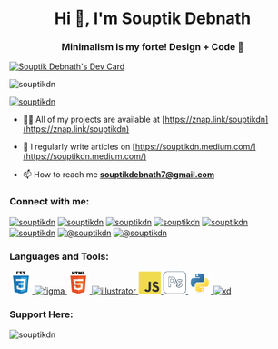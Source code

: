 <h1 align="center">Hi 👋, I'm Souptik Debnath</h1>
<h3 align="center">Minimalism is my forte! Design + Code 🔮</h3>

<a href="https://app.daily.dev/souptikdn"><img src="https://api.daily.dev/devcards/v2/neriiznrVnsS8nfoENt2f.png?r=y6q" width="356" alt="Souptik Debnath's Dev Card"/></a>

<p align="left"> <img src="https://komarev.com/ghpvc/?username=souptikdn&label=Profile%20views&color=0e75b6&style=flat" alt="souptikdn" /> </p>

<p align="left"> <a href="https://twitter.com/souptikdn" target="blank"><img src="https://img.shields.io/twitter/follow/souptikdn?logo=twitter&style=for-the-badge" alt="souptikdn" /></a> </p>

- 👨‍💻 All of my projects are available at [https://znap.link/souptikdn](https://znap.link/souptikdn)

- 📝 I regularly write articles on [https://souptikdn.medium.com/](https://souptikdn.medium.com/)

- 📫 How to reach me **souptikdebnath7@gmail.com**

<h3 align="left">Connect with me:</h3>
<p align="left">
<a href="https://dev.to/souptikdn" target="blank"><img align="center" src="https://raw.githubusercontent.com/rahuldkjain/github-profile-readme-generator/master/src/images/icons/Social/devto.svg" alt="souptikdn" height="30" width="40" /></a>
<a href="https://twitter.com/souptikdn" target="blank"><img align="center" src="https://raw.githubusercontent.com/rahuldkjain/github-profile-readme-generator/master/src/images/icons/Social/twitter.svg" alt="souptikdn" height="30" width="40" /></a>
<a href="https://linkedin.com/in/souptikdn" target="blank"><img align="center" src="https://raw.githubusercontent.com/rahuldkjain/github-profile-readme-generator/master/src/images/icons/Social/linked-in-alt.svg" alt="souptikdn" height="30" width="40" /></a>
<a href="https://instagram.com/souptikdn" target="blank"><img align="center" src="https://raw.githubusercontent.com/rahuldkjain/github-profile-readme-generator/master/src/images/icons/Social/instagram.svg" alt="souptikdn" height="30" width="40" /></a>
<a href="https://dribbble.com/souptikdn" target="blank"><img align="center" src="https://raw.githubusercontent.com/rahuldkjain/github-profile-readme-generator/master/src/images/icons/Social/dribbble.svg" alt="souptikdn" height="30" width="40" /></a>
<a href="https://www.behance.net/souptikdn" target="blank"><img align="center" src="https://raw.githubusercontent.com/rahuldkjain/github-profile-readme-generator/master/src/images/icons/Social/behance.svg" alt="souptikdn" height="30" width="40" /></a>
<a href="https://hashnode.com/@souptikdn" target="blank"><img align="center" src="https://raw.githubusercontent.com/rahuldkjain/github-profile-readme-generator/master/src/images/icons/Social/hashnode.svg" alt="@souptikdn" height="30" width="40" /></a>
<a href="https://medium.com/@souptikdn" target="blank"><img align="center" src="https://raw.githubusercontent.com/rahuldkjain/github-profile-readme-generator/master/src/images/icons/Social/medium.svg" alt="@souptikdn" height="30" width="40" /></a>
</p>

<h3 align="left">Languages and Tools:</h3>
<p align="left"> <a href="https://www.w3schools.com/css/" target="_blank" rel="noreferrer"> <img src="https://raw.githubusercontent.com/devicons/devicon/master/icons/css3/css3-original-wordmark.svg" alt="css3" width="40" height="40"/> </a> <a href="https://www.figma.com/" target="_blank" rel="noreferrer"> <img src="https://www.vectorlogo.zone/logos/figma/figma-icon.svg" alt="figma" width="40" height="40"/> </a> <a href="https://www.w3.org/html/" target="_blank" rel="noreferrer"> <img src="https://raw.githubusercontent.com/devicons/devicon/master/icons/html5/html5-original-wordmark.svg" alt="html5" width="40" height="40"/> </a> <a href="https://www.adobe.com/in/products/illustrator.html" target="_blank" rel="noreferrer"> <img src="https://www.vectorlogo.zone/logos/adobe_illustrator/adobe_illustrator-icon.svg" alt="illustrator" width="40" height="40"/> </a> <a href="https://developer.mozilla.org/en-US/docs/Web/JavaScript" target="_blank" rel="noreferrer"> <img src="https://raw.githubusercontent.com/devicons/devicon/master/icons/javascript/javascript-original.svg" alt="javascript" width="40" height="40"/> </a> <a href="https://www.photoshop.com/en" target="_blank" rel="noreferrer"> <img src="https://raw.githubusercontent.com/devicons/devicon/master/icons/photoshop/photoshop-line.svg" alt="photoshop" width="40" height="40"/> </a> <a href="https://www.python.org" target="_blank" rel="noreferrer"> <img src="https://raw.githubusercontent.com/devicons/devicon/master/icons/python/python-original.svg" alt="python" width="40" height="40"/> </a> <a href="https://www.adobe.com/products/xd.html" target="_blank" rel="noreferrer"> <img src="https://cdn.worldvectorlogo.com/logos/adobe-xd.svg" alt="xd" width="40" height="40"/> </a> </p>

<h3 align="left">Support Here:</h3>
<p><a href="https://www.buymeacoffee.com/souptikdn"> <img align="left" src="https://cdn.buymeacoffee.com/buttons/v2/default-yellow.png" height="50" width="210" alt="souptikdn" /></a></p><br><br>
